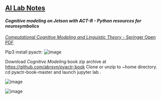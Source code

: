 ## <u>AI Lab Notes</u>

#### ***Cognitive modeling on Jetson with ACT-R - Python resources for neurosymbolics***


[*Computational Cognitive Modeling and Linguistic Theory* - Springer Open PDF](https://link.springer.com/content/pdf/10.1007/978-3-030-31846-8.pdf)

Pip3 install pyactr:
![image](https://github.com/user-attachments/assets/d023b0a4-c845-4d44-8c43-3658decda22c)

Download *Cognitive Modeling* book zip archive at https://github.com/abrsvn/pyactr-book 
Clone or unzip to ~home directory.  
cd pyactr-book-master and launch jupyter lab .

![image](https://github.com/user-attachments/assets/9dc00856-c62f-4e96-be8e-85f0fbed6b8d)

![image](https://github.com/user-attachments/assets/7ac46464-fe8e-449d-9ee1-b62a4b9b28e3)

